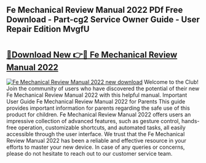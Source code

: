 ## Fe Mechanical Review Manual 2022 PDf Free Download - Part-cg2 Service Owner Guide - User Repair Edition MvgfU

# <h2><a href="http://bc25828.oget.top/?id=Fe+Mechanical+Review+Manual+2022">🔗Download New 👉🔴 Fe Mechanical Review Manual 2022</a></h2>

[![Fe Mechanical Review Manual 2022 new download](https://i.imgur.com/5g1atiW.png)](http://bc25828.oget.top/?id=Fe+Mechanical+Review+Manual+2022)
Welcome to the Club! Join the community of users who have discovered the potential of their new Fe Mechanical Review Manual 2022 with this helpful manual. Important User Guide Fe Mechanical Review Manual 2022 for Parents This guide provides important information for parents regarding the safe use of this product for children. Fe Mechanical Review Manual 2022 offers users an impressive collection of advanced features, such as gesture control, hands-free operation, customizable shortcuts, and automated tasks, all easily accessible through the user interface. We trust that the Fe Mechanical Review Manual 2022 has been a reliable and effective resource in your efforts to master your new device. In case of any queries or concerns, please do not hesitate to reach out to our customer service team.
